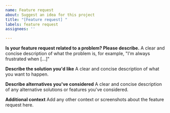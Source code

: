 ```yaml
---
name: Feature request
about: Suggest an idea for this project
title: "[Feature request] "
labels: feature request
assignees: ''

---
```


**Is your feature request related to a problem? Please describe.**
A clear and concise description of what the problem is, for example, "I'm always frustrated when [...]"

**Describe the solution you'd like**
A clear and concise description of what you want to happen.

**Describe alternatives you've considered**
A clear and concise description of any alternative solutions or features you've considered.

**Additional context**
Add any other context or screenshots about the feature request here.
